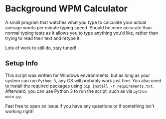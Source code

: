 # Background WPM Calculator

A small program that watches what you type to calculate your actual average words per minute typing speed. Should be more accurate than normal typing tests as it allows you to type anything you'd like, rather than trying to read their text and retype it. 

Lots of work to still do, stay tuned!

## Setup Info
This script was written for Windows environments, but as long as your system can run `Python 3`, any OS will probably work just fine. You also need to install the required packages using `pip install -r requirements.txt`. Afterward, you can use Python 3 to run the script, such as via `python main.py`. 

Feel free to open an issue if you have any questions or if something isn't working right!

